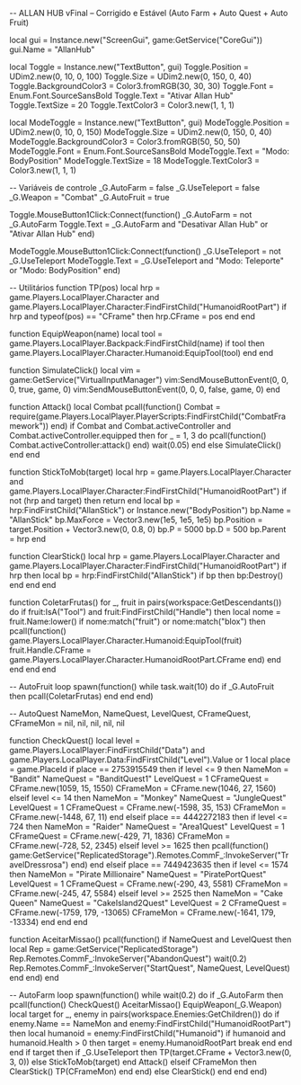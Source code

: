 -- ALLAN HUB vFinal – Corrigido e Estável (Auto Farm + Auto Quest + Auto Fruit)

local gui = Instance.new("ScreenGui", game:GetService("CoreGui"))
gui.Name = "AllanHub"

local Toggle = Instance.new("TextButton", gui)
Toggle.Position = UDim2.new(0, 10, 0, 100)
Toggle.Size = UDim2.new(0, 150, 0, 40)
Toggle.BackgroundColor3 = Color3.fromRGB(30, 30, 30)
Toggle.Font = Enum.Font.SourceSansBold
Toggle.Text = "Ativar Allan Hub"
Toggle.TextSize = 20
Toggle.TextColor3 = Color3.new(1, 1, 1)

local ModeToggle = Instance.new("TextButton", gui)
ModeToggle.Position = UDim2.new(0, 10, 0, 150)
ModeToggle.Size = UDim2.new(0, 150, 0, 40)
ModeToggle.BackgroundColor3 = Color3.fromRGB(50, 50, 50)
ModeToggle.Font = Enum.Font.SourceSansBold
ModeToggle.Text = "Modo: BodyPosition"
ModeToggle.TextSize = 18
ModeToggle.TextColor3 = Color3.new(1, 1, 1)

-- Variáveis de controle
_G.AutoFarm = false
_G.UseTeleport = false
_G.Weapon = "Combat"
_G.AutoFruit = true

Toggle.MouseButton1Click:Connect(function()
    _G.AutoFarm = not _G.AutoFarm
    Toggle.Text = _G.AutoFarm and "Desativar Allan Hub" or "Ativar Allan Hub"
end)

ModeToggle.MouseButton1Click:Connect(function()
    _G.UseTeleport = not _G.UseTeleport
    ModeToggle.Text = _G.UseTeleport and "Modo: Teleporte" or "Modo: BodyPosition"
end)

-- Utilitários
function TP(pos)
    local hrp = game.Players.LocalPlayer.Character and game.Players.LocalPlayer.Character:FindFirstChild("HumanoidRootPart")
    if hrp and typeof(pos) == "CFrame" then hrp.CFrame = pos end
end

function EquipWeapon(name)
    local tool = game.Players.LocalPlayer.Backpack:FindFirstChild(name)
    if tool then
        game.Players.LocalPlayer.Character.Humanoid:EquipTool(tool)
    end
end

function SimulateClick()
    local vim = game:GetService("VirtualInputManager")
    vim:SendMouseButtonEvent(0, 0, 0, true, game, 0)
    vim:SendMouseButtonEvent(0, 0, 0, false, game, 0)
end

function Attack()
    local Combat
    pcall(function()
        Combat = require(game.Players.LocalPlayer.PlayerScripts:FindFirstChild("CombatFramework"))
    end)
    if Combat and Combat.activeController and Combat.activeController.equipped then
        for _ = 1, 3 do
            pcall(function() Combat.activeController:attack() end)
            wait(0.05)
        end
    else
        SimulateClick()
    end
end

function StickToMob(target)
    local hrp = game.Players.LocalPlayer.Character and game.Players.LocalPlayer.Character:FindFirstChild("HumanoidRootPart")
    if not (hrp and target) then return end
    local bp = hrp:FindFirstChild("AllanStick") or Instance.new("BodyPosition")
    bp.Name = "AllanStick"
    bp.MaxForce = Vector3.new(1e5, 1e5, 1e5)
    bp.Position = target.Position + Vector3.new(0, 0.8, 0)
    bp.P = 5000
    bp.D = 500
    bp.Parent = hrp
end

function ClearStick()
    local hrp = game.Players.LocalPlayer.Character and game.Players.LocalPlayer.Character:FindFirstChild("HumanoidRootPart")
    if hrp then
        local bp = hrp:FindFirstChild("AllanStick")
        if bp then bp:Destroy() end
    end
end

function ColetarFrutas()
    for _, fruit in pairs(workspace:GetDescendants()) do
        if fruit:IsA("Tool") and fruit:FindFirstChild("Handle") then
            local nome = fruit.Name:lower()
            if nome:match("fruit") or nome:match("blox") then
                pcall(function()
                    game.Players.LocalPlayer.Character.Humanoid:EquipTool(fruit)
                    fruit.Handle.CFrame = game.Players.LocalPlayer.Character.HumanoidRootPart.CFrame
                end)
            end
        end
    end
end

-- AutoFruit loop
spawn(function()
    while task.wait(10) do
        if _G.AutoFruit then pcall(ColetarFrutas) end
    end
end)

-- AutoQuest
NameMon, NameQuest, LevelQuest, CFrameQuest, CFrameMon = nil, nil, nil, nil, nil

function CheckQuest()
    local level = game.Players.LocalPlayer:FindFirstChild("Data") and game.Players.LocalPlayer.Data:FindFirstChild("Level").Value or 1
    local place = game.PlaceId
    if place == 2753915549 then
        if level <= 9 then
            NameMon = "Bandit"
            NameQuest = "BanditQuest1"
            LevelQuest = 1
            CFrameQuest = CFrame.new(1059, 15, 1550)
            CFrameMon = CFrame.new(1046, 27, 1560)
        elseif level <= 14 then
            NameMon = "Monkey"
            NameQuest = "JungleQuest"
            LevelQuest = 1
            CFrameQuest = CFrame.new(-1598, 35, 153)
            CFrameMon = CFrame.new(-1448, 67, 11)
        end
    elseif place == 4442272183 then
        if level <= 724 then
            NameMon = "Raider"
            NameQuest = "Area1Quest"
            LevelQuest = 1
            CFrameQuest = CFrame.new(-429, 71, 1836)
            CFrameMon = CFrame.new(-728, 52, 2345)
        elseif level >= 1625 then
            pcall(function()
                game:GetService("ReplicatedStorage").Remotes.CommF_:InvokeServer("TravelDressrosa")
            end)
        end
    elseif place == 7449423635 then
        if level <= 1574 then
            NameMon = "Pirate Millionaire"
            NameQuest = "PiratePortQuest"
            LevelQuest = 1
            CFrameQuest = CFrame.new(-290, 43, 5581)
            CFrameMon = CFrame.new(-245, 47, 5584)
        elseif level >= 2525 then
            NameMon = "Cake Queen"
            NameQuest = "CakeIsland2Quest"
            LevelQuest = 2
            CFrameQuest = CFrame.new(-1759, 179, -13065)
            CFrameMon = CFrame.new(-1641, 179, -13334)
        end
    end
end

function AceitarMissao()
    pcall(function()
        if NameQuest and LevelQuest then
            local Rep = game:GetService("ReplicatedStorage")
            Rep.Remotes.CommF_:InvokeServer("AbandonQuest")
            wait(0.2)
            Rep.Remotes.CommF_:InvokeServer("StartQuest", NameQuest, LevelQuest)
        end
    end)
end

-- AutoFarm loop
spawn(function()
    while wait(0.2) do
        if _G.AutoFarm then
            pcall(function()
                CheckQuest()
                AceitarMissao()
                EquipWeapon(_G.Weapon)
                local target
                for _, enemy in pairs(workspace.Enemies:GetChildren()) do
                    if enemy.Name == NameMon and enemy:FindFirstChild("HumanoidRootPart") then
                        local humanoid = enemy:FindFirstChild("Humanoid")
                        if humanoid and humanoid.Health > 0 then
                            target = enemy.HumanoidRootPart
                            break
                        end
                    end
                end
                if target then
                    if _G.UseTeleport then
                        TP(target.CFrame + Vector3.new(0, 3, 0))
                    else
                        StickToMob(target)
                    end
                    Attack()
                elseif CFrameMon then
                    ClearStick()
                    TP(CFrameMon)
                end
            end)
        else
            ClearStick()
        end
    end
end)

